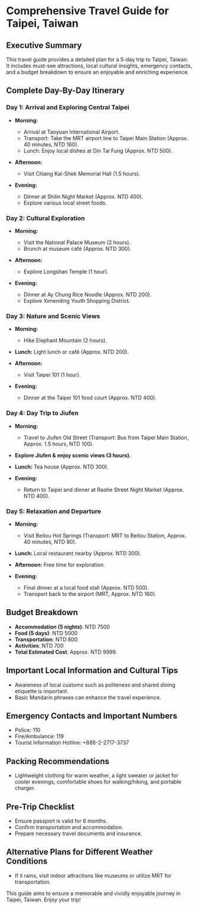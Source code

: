 # Comprehensive Travel Guide for Taipei, Taiwan

## Executive Summary
This travel guide provides a detailed plan for a 5-day trip to Taipei, Taiwan. It includes must-see attractions, local cultural insights, emergency contacts, and a budget breakdown to ensure an enjoyable and enriching experience.

## Complete Day-By-Day Itinerary

### Day 1: Arrival and Exploring Central Taipei
- **Morning:**
  - Arrival at Taoyuan International Airport.
  - Transport: Take the MRT airport line to Taipei Main Station (Approx. 40 minutes, NTD 160).
  - Lunch: Enjoy local dishes at Din Tai Fung (Approx. NTD 500).
  
- **Afternoon:**
  - Visit Chiang Kai-Shek Memorial Hall (1.5 hours).
  
- **Evening:**
  - Dinner at Shilin Night Market (Approx. NTD 400).
  - Explore various local street foods.

### Day 2: Cultural Exploration
- **Morning:**
  - Visit the National Palace Museum (2 hours).
  - Brunch at museum café (Approx. NTD 300).
  
- **Afternoon:**
  - Explore Longshan Temple (1 hour).
  
- **Evening:**
  - Dinner at Ay Chung Rice Noodle (Approx. NTD 200).
  - Explore Ximending Youth Shopping District.

### Day 3: Nature and Scenic Views
- **Morning:**
  - Hike Elephant Mountain (2 hours).
  
- **Lunch:** Light lunch or café (Approx. NTD 200).
  
- **Afternoon:**
  - Visit Taipei 101 (1 hour).
  
- **Evening:**
  - Dinner at the Taipei 101 food court (Approx. NTD 400).
  
### Day 4: Day Trip to Jiufen
- **Morning:**
  - Travel to Jiufen Old Street (Transport: Bus from Taipei Main Station, Approx. 1.5 hours, NTD 100).
  
- **Explore Jiufen & enjoy scenic views (3 hours).**
- **Lunch:** Tea house (Approx. NTD 300).

- **Evening:**
  - Return to Taipei and dinner at Raohe Street Night Market (Approx. NTD 400).

### Day 5: Relaxation and Departure
- **Morning:**
  - Visit Beitou Hot Springs (Transport: MRT to Beitou Station, Approx. 40 minutes, NTD 80).
  
- **Lunch:** Local restaurant nearby (Approx. NTD 300).
  
- **Afternoon:** Free time for exploration.
  
- **Evening:**
  - Final dinner at a local food stall (Approx. NTD 500).
  - Transport back to the airport (MRT, Approx. NTD 160).

## Budget Breakdown
- **Accommodation (5 nights)**: NTD 7500
- **Food (5 days)**: NTD 5000
- **Transportation**: NTD 800
- **Activities**: NTD 700
- **Total Estimated Cost**: Approx. NTD 9999.

## Important Local Information and Cultural Tips
- Awareness of local customs such as politeness and shared dining etiquette is important.
- Basic Mandarin phrases can enhance the travel experience.

## Emergency Contacts and Important Numbers
- Police: 110
- Fire/Ambulance: 119
- Tourist Information Hotline: +886-2-2717-3737

## Packing Recommendations
- Lightweight clothing for warm weather, a light sweater or jacket for cooler evenings, comfortable shoes for walking/hiking, and portable charger.

## Pre-Trip Checklist
- Ensure passport is valid for 6 months.
- Confirm transportation and accommodation.
- Prepare necessary travel documents and insurance.

## Alternative Plans for Different Weather Conditions
- If it rains, visit indoor attractions like museums or utilize MRT for transportation.

This guide aims to ensure a memorable and vividly enjoyable journey in Taipei, Taiwan. Enjoy your trip!